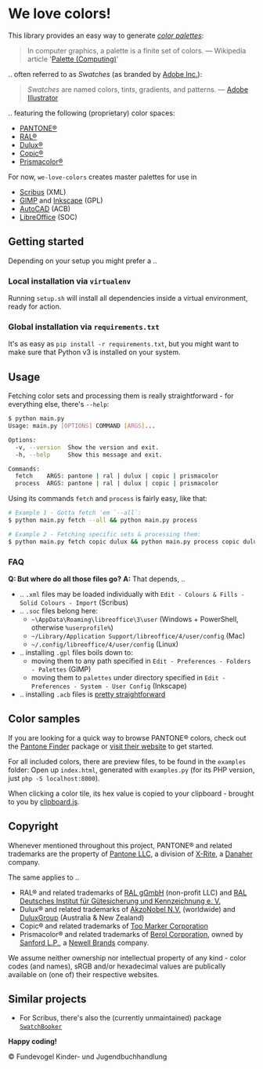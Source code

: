 # We love colors!
This library provides an easy way to generate [*color palettes*](https://www.etymonline.com/search?q=Palette):

> In computer graphics, a palette is a finite set of colors.
> — Wikipedia article '[Palette (Computing)](https://en.wikipedia.org/wiki/Palette_(computing))'

.. often referred to as *Swatches* (as branded by [Adobe Inc.](https://www.adobe.com)):

> *Swatches* are named colors, tints, gradients, and patterns.
> — [Adobe Illustrator](https://helpx.adobe.com/illustrator/using/using-creating-swatches.html)

.. featuring the following (proprietary) color spaces:
- [PANTONE®](https://www.pantone.com)
- [RAL®](https://www.ral-farben.de)
- [Dulux®](https://www.dulux.com.au)
- [Copic®](https://www.copicmarker.com)
- [Prismacolor®](https://www.prismacolor.com)

For now, `we-love-colors` creates master palettes for use in
- [Scribus](https://www.scribus.net) (XML)
- [GIMP](https://www.gimp.org) and [Inkscape](https://inkscape.org) (GPL)
- [AutoCAD](https://www.autodesk.com/products/autocad) (ACB)
- [LibreOffice](https://www.libreoffice.org) (SOC)

## Getting started
Depending on your setup you might prefer a ..

### Local installation via `virtualenv`
Running `setup.sh` will install all dependencies inside a virtual environment, ready for action.

### Global installation via `requirements.txt`
It's as easy as `pip install -r requirements.txt`, but you might want to make sure that Python v3 is installed on your system.

## Usage
Fetching color sets and processing them is really straightforward - for everything else, there's  `--help`:

```bash
$ python main.py
Usage: main.py [OPTIONS] COMMAND [ARGS]...

Options:
  -v, --version  Show the version and exit.
  -h, --help     Show this message and exit.

Commands:
  fetch    ARGS: pantone | ral | dulux | copic | prismacolor
  process  ARGS: pantone | ral | dulux | copic | prismacolor
```

Using its commands `fetch` and `process` is fairly easy, like that:

```bash
# Example 1 - Gotta fetch 'em `--all`:
$ python main.py fetch --all && python main.py process

# Example 2 - Fetching specific sets & processing them:
$ python main.py fetch copic dulux && python main.py process copic dulux
```

### FAQ
**Q: But where do all those files go?**
**A:** That depends, ..
- .. `.xml` files may be loaded individually with `Edit - Colours & Fills - Solid Colours - Import` (Scribus)
- .. `.soc` files belong here:
  - `~\AppData\Roaming\libreoffice\3\user` (Windows + PowerShell, otherwise `%userprofile%`)
  - `~/Library/Application Support/libreoffice/4/user/config` (Mac)
  - `~/.config/libreoffice/4/user/config` (Linux)
- .. installing `.gpl` files boils down to:
  - moving them to any path specified in `Edit - Preferences - Folders - Palettes` (GIMP)
  - moving them to `palettes` under directory specified in `Edit - Preferences - System - User Config` (Inkscape)
- .. installing `.acb` files is [pretty straightforward](https://knowledge.autodesk.com/support/autocad/learn-explore/caas/CloudHelp/cloudhelp/2016/ENU/AutoCAD-Core/files/GUID-17E00AB3-3065-4F1B-A1C3-C4963396D2CB-htm.html)


## Color samples
If you are looking for a quick way to browse PANTONE® colors, check out the [Pantone Finder](https://github.com/picorana/Pantone_finder) package or [visit their website](https://picorana.github.io/Pantone_finder) to get started.

For all included colors, there are preview files, to be found in the `examples` folder: Open up `index.html`, generated with `examples.py` (for its PHP version, just `php -S localhost:8000`).

When clicking a color tile, its hex value is copied to your clipboard - brought to you by [clipboard.js](https://github.com/zenorocha/clipboard.js).

## Copyright
Whenever mentioned throughout this project, PANTONE® and related trademarks are the property of [Pantone LLC](https://www.pantone.com), a division of [X-Rite](https://www.xrite.com), a [Danaher](https://www.danaher.com) company.

The same applies to ..
- RAL® and related trademarks of [RAL gGmbH](https://www.ral-farben.de) (non-profit LLC) and [RAL Deutsches Institut für Gütesicherung und Kennzeichnung e. V.](https://www.ral.de)
- Dulux® and related trademarks of [AkzoNobel N.V.](https://www.akzonobel.com) (worldwide) and [DuluxGroup](https://www.dulux.com.au) (Australia & New Zealand)
- Copic® and related trademarks of [Too Marker Corporation](https://www.toomarker.co.jp/en)
- Prismacolor® and related trademarks of [Berol Corporation](http://www.berol.co.uk), owned by [Sanford L.P.](http://www.sanfordb2b.com), a [Newell Brands](https://www.newellbrands.com) company.

We assume neither ownership nor intellectual property of any kind - color codes (and names), sRGB and/or hexadecimal values are publically available on (one of) their respective websites.

## Similar projects
- For Scribus, there's also the (currently unmaintained) package [`SwatchBooker`](http://www.selapa.net/swatchbooker)


**Happy coding!**


:copyright: Fundevogel Kinder- und Jugendbuchhandlung
